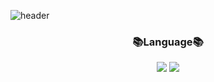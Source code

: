 ![header](http://capsule-render.vercel.app/api?type=slice&color=auto&height=300&section=header&text=Julia's_Github&fontSize=90)

<h3 align="center"> 📚Language📚</h3>

<p align="center">
<img src="https://img.shields.io/badge/Java-007396?style=flat-square&logo=Java&logoColor=white"/></a>
<img src="https://img.shields.io/badge/Swift-FA7343?style=flat-square&logo=Swift&logoColor=white"/></a>

